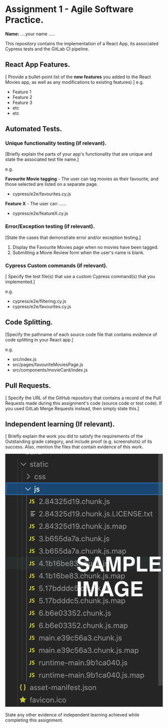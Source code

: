 # Assignment 1 - Agile Software Practice.

__Name:__ ....your name .....

This repository contains the implementation of a React App, its associated Cypress tests and the GitLab CI pipeline.

## React App Features.

[ Provide a bullet-point list of the __new features__ you added to the React Movies app, as well as any modifications to existing features).] e.g.
 
+ Feature 1
+ Feature 2
+ Feature 3
+ etc
+ etc

## Automated Tests.

### Unique functionality testing (if relevant).

[Briefly explain the parts of your app's  functionality that are unique and state the associated test file name.] 

e.g.

__Favourite Movie tagging__ - The user can tag movies as their favourite, and those selected are listed on a separate page.

+ cypress/e2e/favourites.cy.js

__Feature X__ - The user can ......

+ cypress/e2e/featureX.cy.js

### Error/Exception testing (if relevant).

[State the cases that demonstrate error and/or exception testing.]

1. Display the Favourite Movies page when no movies have been tagged.
1. Submitting a Movie Review form when the user's name is blank.

### Cypress Custom commands (if relevant).

[ Specify the test file(s) that use a custom Cypress command(s) that you implemented.]

e.g.
+ cypress/e2e/filtering.cy.js
+ cypress/e2e/favourites.cy.js

## Code Splitting.

[Specify the pathname of each source code file that contains evidence of code splitting in your React app.]

e.g.
+ src/index.js
+ src/pages/favouriteMoviesPage.js
+ src/components/movieCard/index.js

## Pull Requests.

[ Specify the URL of the GitHub repository that contains a record of the Pull Requests made during this assignment's code (source code or test code). If you used GitLab Merge Requests instead, then simply state this.]

## Independent learning (If relevant).

[ Briefly explain the work you did to satisfy the requirements of the Outstanding grade category, and include proof (e.g. screenshots) of its success. Also, mention the files that contain evidence of this work.

![](./images/sample.png)

State any other evidence of independent learning achieved while completing this assignment.

